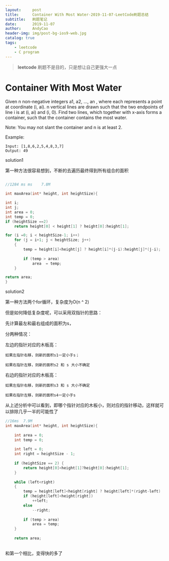 ```yaml
---
layout:     post
title:      Container With Most Water-2019-11-07-LeetCode刷题总结
subtitle:   刷题笔记
date:       2019-11-07
author:     AndyCao
header-img: img/post-bg-ios9-web.jpg
catalog: true
tags:
    - leetcode
    - C program
---
```


>**leetcode** 刷题不是目的，只是想让自己更强大一点

# Container With Most Water

Given n non-negative integers a1, a2, ..., an , where each represents a point at coordinate (i, ai). n vertical lines are drawn such that the two endpoints of line i is at (i, ai) and (i, 0). Find two lines, which together with x-axis forms a container, such that the container contains the most water.

Note: You may not slant the container and n is at least 2.

Example:

```
Input: [1,8,6,2,5,4,8,3,7]
Output: 49
```


solution1

第一种方法很容易想到，不断的去遍历最终得到所有组合的面积

```c

//1284 ms ms	7.8M

int maxArea(int* height, int heightSize){

int i;
int j;
int area = 0;
int temp = 0;
if (heightSize ==2)
    return height[0] < height[1] ? height[0]:height[1];

for (i =0; i < heightSize-1; i++)
    for (j = i+1; j < heightSize; j++)
    {
        temp = height[i]<height[j] ? height[i]*(j-i):height[j]*(j-i);
        
        if (temp > area)
            area  = temp;
    }

return area;
}

```

solution2

第一种方法两个for循环，复杂度为O(n ^ 2)

但是如何降低复杂度呢，可以采用双指针的思路：

先计算最左和最右组成的面积为s，

分两种情况：

左边的指针对应的木板高：

    如果左指针右移，则新的面积s1一定小于s；
    
    如果右指针左移，则新的面积s2 和 s 大小不确定
    
右边的指针对应的木板高：

    如果左指针右移，则新的面积s3 和 s 大小不确定
    
    如果右指针左移，则新的面积s4一定小于s
    
从上述分析中可以看到，即哪个指针对应的木板小，则对应的指针移动，这样就可以排除几乎一半的可能性了

```c
//16ms  7.9M
int maxArea(int* height, int heightSize){
    
    int area = 0;
    int temp = 0;
    
    int left = 0;
    int right = heightSize - 1;
    
    if (heightSize == 2) {
        return height[0]<height[1]?height[0]:height[1];
    }
    
    while (left<right)
    {
        temp = height[left]<height[right] ? height[left]*(right-left) : height[right]*(right-left);
        if (height[left]<height[right])
            ++left;
        else
            --right;
        
        if (temp > area)
            area = temp;
    }
    
    return area;
    
```

和第一个相比，变得快的多了


